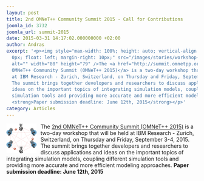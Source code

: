 ```yaml
---
layout: post
title: 2nd OMNeT++ Community Summit 2015 - Call for Contributions
joomla_id: 3732
joomla_url: summit-2015
date: 2015-03-31 14:17:02.000000000 +02:00
author: Andras
excerpt: '<p><img style="max-width: 100%; height: auto; vertical-align: middle; border:
  0px; float: left; margin-right: 10px;" src="/images/stories/workshop-logo-80.png"
  alt="" width="80" height="79" />The <a href="http://summit.omnetpp.org/2015/" target="_blank">2nd
  OMNeT++ Community Summit (OMNeT++ 2015)</a> is a two-day workshop that will be held
  at IBM Research - Zurich, Switzerland, on Thursday and Friday, September 3-4, 2015.
  The summit brings together developers and researchers to discuss applications and
  ideas on the important topics of integrating simulation models, coupling different
  simulation tools and providing more accurate and more efficient modeling approaches.
  <strong>Paper submission deadline: June 12th, 2015</strong></p>'
category: Articles
---
```

<p><img style="max-width: 100%; height: auto; vertical-align: middle; border: 0px; float: left; margin-right: 10px;" src="/images/stories/workshop-logo-80.png" alt="" width="80" height="79" />The <a href="http://summit.omnetpp.org/2015/" target="_blank">2nd OMNeT++ Community Summit (OMNeT++ 2015)</a> is a two-day workshop that will be held at IBM Research - Zurich, Switzerland, on Thursday and Friday, September 3-4, 2015. The summit brings together developers and researchers to discuss applications and ideas on the important topics of integrating simulation models, coupling different simulation tools and providing more accurate and more efficient modeling approaches. <strong>Paper submission deadline: June 12th, 2015</strong></p>
